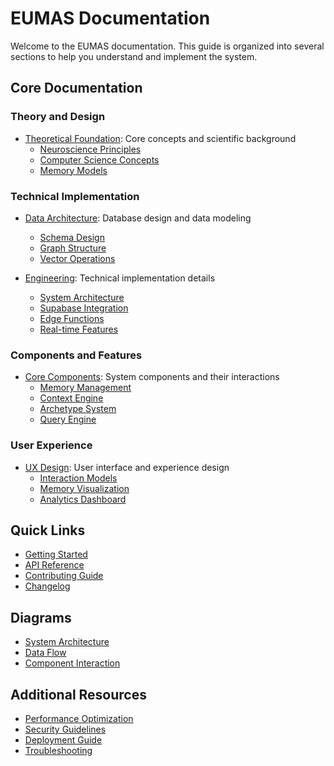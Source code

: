 # EUMAS Documentation

Welcome to the EUMAS documentation. This guide is organized into several sections to help you understand and implement the system.

## Core Documentation

### Theory and Design
- [Theoretical Foundation](theory/README.md): Core concepts and scientific background
  - [Neuroscience Principles](theory/neuroscience.md)
  - [Computer Science Concepts](theory/computer-science.md)
  - [Memory Models](theory/memory-models.md)

### Technical Implementation
- [Data Architecture](data/README.md): Database design and data modeling
  - [Schema Design](data/schema.md)
  - [Graph Structure](data/graph.md)
  - [Vector Operations](data/vectors.md)

- [Engineering](engineering/README.md): Technical implementation details
  - [System Architecture](engineering/architecture.md)
  - [Supabase Integration](engineering/supabase.md)
  - [Edge Functions](engineering/edge-functions.md)
  - [Real-time Features](engineering/realtime.md)

### Components and Features
- [Core Components](components/README.md): System components and their interactions
  - [Memory Management](components/memory.md)
  - [Context Engine](components/context.md)
  - [Archetype System](components/archetypes.md)
  - [Query Engine](components/query.md)

### User Experience
- [UX Design](ux/README.md): User interface and experience design
  - [Interaction Models](ux/interactions.md)
  - [Memory Visualization](ux/visualization.md)
  - [Analytics Dashboard](ux/analytics.md)

## Quick Links
- [Getting Started](getting-started.md)
- [API Reference](api/README.md)
- [Contributing Guide](../CONTRIBUTING.md)
- [Changelog](../CHANGELOG.md)

## Diagrams
- [System Architecture](diagrams/architecture.md)
- [Data Flow](diagrams/data-flow.md)
- [Component Interaction](diagrams/components.md)

## Additional Resources
- [Performance Optimization](optimization/README.md)
- [Security Guidelines](security/README.md)
- [Deployment Guide](deployment/README.md)
- [Troubleshooting](troubleshooting/README.md)
